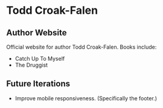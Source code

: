 # Todd Croak-Falen
## Author Website
Official website for author Todd Croak-Falen. Books include:
* Catch Up To Myself
* The Druggist

## Future Iterations

* Improve mobile responsiveness. (Specifically the footer.)